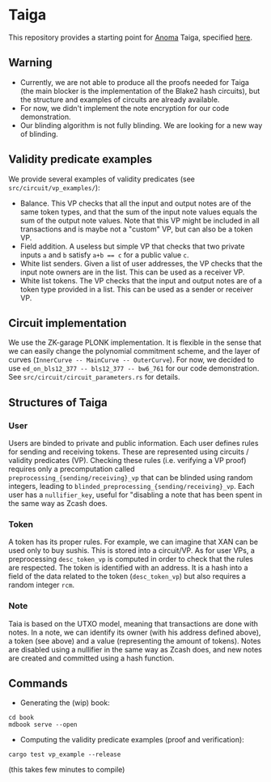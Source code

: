 # Taiga

This repository provides a starting point for
[Anoma](https://anoma.network/) Taiga, specified [here](https://github.com/anoma/taiga/blob/main/book/src/spec.md).

## Warning
* Currently, we are not able to produce all the proofs needed for Taiga (the main blocker is the implementation of the Blake2 hash circuits), but the structure and examples of circuits are already available.
* For now, we didn't implement the note encryption for our code demonstration.
* Our blinding algorithm is not fully blinding. We are looking for a new way of blinding.

## Validity predicate examples
We provide several examples of validity predicates (see `src/circuit/vp_examples/`):
* Balance. This VP checks that all the input and output notes are of the same token types, and that the sum of the input note values equals the sum of the output note values. Note that this VP might be included in all transactions and is maybe not a "custom" VP, but can also be a token VP.
* Field addition. A useless but simple VP that checks that two private inputs `a` and `b` satisfy `a+b == c` for a public value `c`.
* White list senders. Given a list of user addresses, the VP checks that the input note owners are in the list. This can be used as a receiver VP.
* White list tokens. The VP checks that the input and output notes are of a token type provided in a list. This can be used as a sender or receiver VP.

## Circuit implementation
We use the ZK-garage PLONK implementation. It is flexible in the sense that we can easily change the polynomial commitment scheme, and the layer of curves (`InnerCurve -- MainCurve -- OuterCurve`). For now, we decided to use `ed_on_bls12_377 -- bls12_377 -- bw6_761` for our code demonstration. See `src/circuit/circuit_parameters.rs` for details.
    
## Structures of Taiga

### User
Users are binded to private and public information. Each user defines rules for sending and receiving tokens. These are represented using circuits / validity predicates (VP). Checking these rules (i.e. verifying a VP proof) requires only a precomputation called `preprocessing_{sending/receiving}_vp` that can be blinded using random integers, leading to `blinded_preprocessing_{sending/receiving}_vp`. Each user has a `nullifier_key`, useful for "disabling a note that has been spent in the same way as Zcash does.

### Token
A token has its proper rules. For example, we can imagine that XAN can be used only to buy sushis. This is stored into a circuit/VP. As for user VPs, a preprocessing `desc_token_vp` is computed in order to check that the rules are respected. The token is identified with an address. It is a hash into a field of the data related to the token (`desc_token_vp`) but also requires a random integer `rcm`.

### Note
Taia is based on the UTXO model, meaning that transactions are done with notes. In a note, we can identify its owner (with his address defined above), a token (see above) and a value (representing the amount of tokens). Notes are disabled using a nullifier in the same way as Zcash does, and new notes are created and committed using a hash function.


## Commands
* Generating the (wip) book:
```
cd book
mdbook serve --open
```
* Computing the validity predicate examples (proof and verification):
```
cargo test vp_example --release
```
(this takes few minutes to compile)

